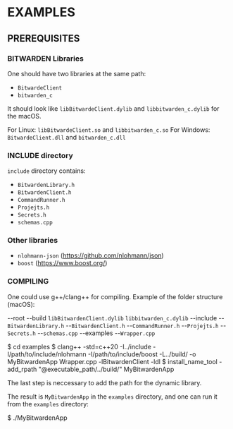 # EXAMPLES


## PREREQUISITES

### BITWARDEN Libraries
One should have two libraries at the same path:
- `BitwardeClient`
- `bitwarden_c`

It should look like `libBitwardeClient.dylib` and `libbitwarden_c.dylib` for the macOS.

For Linux: `libBitwardeClient.so` and `libbitwarden_c.so`
For Windows: `BitwardeClient.dll` and `bitwarden_c.dll`

### INCLUDE directory

`include` directory contains:
- `BitwardenLibrary.h`
- `BitwardenClient.h`
- `CommandRunner.h`
- `Projejts.h`
- `Secrets.h`
- `schemas.cpp`

### Other libraries
- `nlohmann-json` (https://github.com/nlohmann/json) 
- `boost` (https://www.boost.org/)


### COMPILING

One could use g++/clang++ for compiling.
Example of the folder structure (macOS):

--root
    --build
        `libBitwardenClient.dylib`
        `libbitwarden_c.dylib`
    --include
        --`BitwardenLibrary.h`
        --`BitwardenClient.h`
        --`CommandRunner.h`
        --`Projejts.h`
        --`Secrets.h`
        --`schemas.cpp`
    --examples
        --`Wrapper.cpp`


$ cd examples
$ clang++ -std=c++20 -I../include -I/path/to/include/nlohmann  -I/path/to/include/boost -L../build/ -o MyBitwardenApp Wrapper.cpp -lBitwardenClient -ldl
$ install_name_tool -add_rpath "@executable_path/../build/" MyBitwardenApp


The last step is neccessary to add the path for the dynamic library.

The result is `MyBitwardenApp` in the `examples` directory, and one can run it from the `examples` directory:

$ ./MyBitwardenApp
